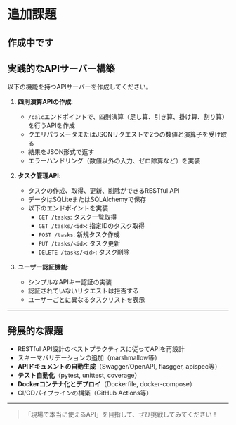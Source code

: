 # 追加課題


## 作成中です



## 実践的なAPIサーバー構築

以下の機能を持つAPIサーバーを作成してください。

1. **四則演算APIの作成**:
   - `/calc`エンドポイントで、四則演算（足し算、引き算、掛け算、割り算）を行うAPIを作成
   - クエリパラメータまたはJSONリクエストで2つの数値と演算子を受け取る
   - 結果をJSON形式で返す
   - エラーハンドリング（数値以外の入力、ゼロ除算など）を実装

2. **タスク管理API**:
   - タスクの作成、取得、更新、削除ができるRESTful API
   - データはSQLiteまたはSQLAlchemyで保存
   - 以下のエンドポイントを実装
     - `GET /tasks`: タスク一覧取得
     - `GET /tasks/<id>`: 指定IDのタスク取得
     - `POST /tasks`: 新規タスク作成
     - `PUT /tasks/<id>`: タスク更新
     - `DELETE /tasks/<id>`: タスク削除

3. **ユーザー認証機能**:
   - シンプルなAPIキー認証の実装
   - 認証されていないリクエストは拒否する
   - ユーザーごとに異なるタスクリストを表示

---

## 発展的な課題

- RESTful API設計のベストプラクティスに従ってAPIを再設計
- スキーマバリデーションの追加（marshmallow等）
- **APIドキュメントの自動生成**（Swagger/OpenAPI, flasgger, apispec等）
- **テスト自動化**（pytest, unittest, coverage）
- **Dockerコンテナ化とデプロイ**（Dockerfile, docker-compose）
- CI/CDパイプラインの構築（GitHub Actions等）

---

> 「現場で本当に使えるAPI」を目指して、ぜひ挑戦してみてください！ 